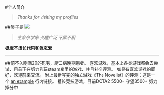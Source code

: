 #个人简介
>*Thanks for visiting my profiles*


##吴子昊
![](http://a3.topitme.com/0/f9/fe/11729788485b9fef90l.jpg)
>*业余杂学家 兴趣广泛 不黑不厨*


**极度不擅长代码和谈恋爱**


***

##前不久刚满20的死宅，厨二病晚期患者。
喜欢游戏，基本上各类游戏都会去尝试，目前正在努力的玩steam库里的游戏，并且补全评测。
如果有喜欢游戏的同好，欢迎前来交流。
附上最新写完的独立游戏《The Novelist》的评测：这是一个 [an example](http://example.com/ "Title") 行内链接。
擅长竞技游戏，目前DOTA2 5500+ 守望3500+  努力掉分中
